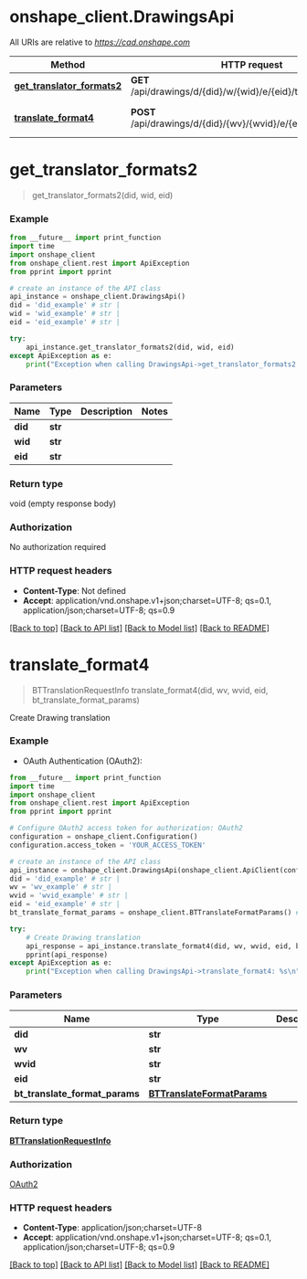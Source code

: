 # onshape_client.DrawingsApi

All URIs are relative to *https://cad.onshape.com*

Method | HTTP request | Description
------------- | ------------- | -------------
[**get_translator_formats2**](DrawingsApi.md#get_translator_formats2) | **GET** /api/drawings/d/{did}/w/{wid}/e/{eid}/translationformats | 
[**translate_format4**](DrawingsApi.md#translate_format4) | **POST** /api/drawings/d/{did}/{wv}/{wvid}/e/{eid}/translations | Create Drawing translation


# **get_translator_formats2**
> get_translator_formats2(did, wid, eid)



### Example
```python
from __future__ import print_function
import time
import onshape_client
from onshape_client.rest import ApiException
from pprint import pprint

# create an instance of the API class
api_instance = onshape_client.DrawingsApi()
did = 'did_example' # str | 
wid = 'wid_example' # str | 
eid = 'eid_example' # str | 

try:
    api_instance.get_translator_formats2(did, wid, eid)
except ApiException as e:
    print("Exception when calling DrawingsApi->get_translator_formats2: %s\n" % e)
```

### Parameters

Name | Type | Description  | Notes
------------- | ------------- | ------------- | -------------
 **did** | **str**|  | 
 **wid** | **str**|  | 
 **eid** | **str**|  | 

### Return type

void (empty response body)

### Authorization

No authorization required

### HTTP request headers

 - **Content-Type**: Not defined
 - **Accept**: application/vnd.onshape.v1+json;charset=UTF-8; qs=0.1, application/json;charset=UTF-8; qs=0.9

[[Back to top]](#) [[Back to API list]](../README.md#documentation-for-api-endpoints) [[Back to Model list]](../README.md#documentation-for-models) [[Back to README]](../README.md)

# **translate_format4**
> BTTranslationRequestInfo translate_format4(did, wv, wvid, eid, bt_translate_format_params)

Create Drawing translation

### Example

* OAuth Authentication (OAuth2): 
```python
from __future__ import print_function
import time
import onshape_client
from onshape_client.rest import ApiException
from pprint import pprint

# Configure OAuth2 access token for authorization: OAuth2
configuration = onshape_client.Configuration()
configuration.access_token = 'YOUR_ACCESS_TOKEN'

# create an instance of the API class
api_instance = onshape_client.DrawingsApi(onshape_client.ApiClient(configuration))
did = 'did_example' # str | 
wv = 'wv_example' # str | 
wvid = 'wvid_example' # str | 
eid = 'eid_example' # str | 
bt_translate_format_params = onshape_client.BTTranslateFormatParams() # BTTranslateFormatParams | 

try:
    # Create Drawing translation
    api_response = api_instance.translate_format4(did, wv, wvid, eid, bt_translate_format_params)
    pprint(api_response)
except ApiException as e:
    print("Exception when calling DrawingsApi->translate_format4: %s\n" % e)
```

### Parameters

Name | Type | Description  | Notes
------------- | ------------- | ------------- | -------------
 **did** | **str**|  | 
 **wv** | **str**|  | 
 **wvid** | **str**|  | 
 **eid** | **str**|  | 
 **bt_translate_format_params** | [**BTTranslateFormatParams**](BTTranslateFormatParams.md)|  | 

### Return type

[**BTTranslationRequestInfo**](BTTranslationRequestInfo.md)

### Authorization

[OAuth2](../README.md#OAuth2)

### HTTP request headers

 - **Content-Type**: application/json;charset=UTF-8
 - **Accept**: application/vnd.onshape.v1+json;charset=UTF-8; qs=0.1, application/json;charset=UTF-8; qs=0.9

[[Back to top]](#) [[Back to API list]](../README.md#documentation-for-api-endpoints) [[Back to Model list]](../README.md#documentation-for-models) [[Back to README]](../README.md)

